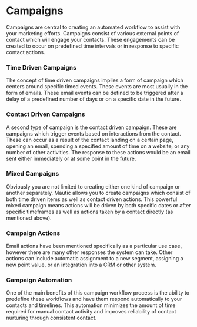 # Campaigns

Campaigns are central to creating an automated workflow to assist with your marketing efforts. Campaigns consist of various external points of contact which will engage your contacts. These engagements can be created to occur on predefined time intervals or in response to specific contact actions.

### Time Driven Campaigns

The concept of time driven campaigns implies a form of campaign which centers around specific timed events. These events are most usually in the form of emails. These email events can be defined to be triggered after a delay of a predefined number of days or on a specific date in the future.

### Contact Driven Campaigns

A second type of campaign is the contact driven campaign. These are campaigns which trigger events based on interactions from the contact. These can occur as a result of the contact landing on a certain page, opening an email, spending a specified amount of time on a website, or any number of other activities. The response to these actions would be an email sent either immediately or at some point in the future.

### Mixed Campaigns

Obviously you are not limited to creating either one kind of campaign or another separately. Mautic allows you to create campaigns which consist of both time driven items as well as contact driven actions. This powerful mixed campaign means actions will be driven by both specific dates or after specific timeframes as well as actions taken by a contact directly (as mentioned above).

### Campaign Actions

Email actions have been mentioned specifically as a particular use case, however there are many other responses the system can take. Other actions can include automatic assignment to a new segment, assigning a new point value, or an integration into a CRM or other system.

### Campaign Automation

One of the main benefits of this campaign workflow process is the ability to predefine these workflows and have them respond automatically to your contacts and timelines. This automation minimizes the amount of time required for manual contact activity and improves reliability of contact nurturing through consistent contact.
